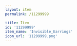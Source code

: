 ```yaml
---
layout: item
permalink: /11299999

title: Item
id: '11299999'
item_name: 'Invisible_Earrings'
icon_url: '11299999.png'
---
```

